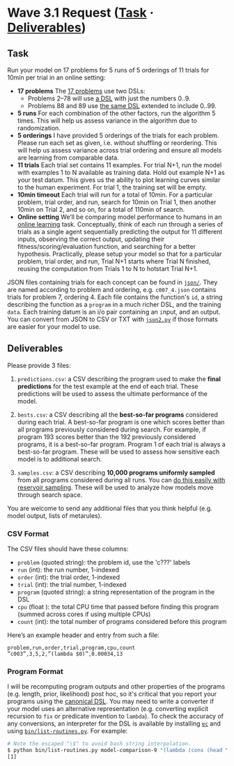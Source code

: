 # Wave 3.1 Request ([Task](#task) &middot; [Deliverables](#deliverables))

## Task
Run your model on 17 problems for 5 runs of 5 orderings of 11 trials for 10min per trial in an online setting:

- **17 problems** The [17 problems](./problems.md) use two DSLs:
  - Problems 2&ndash;78 will use [a DSL](./dsl.md) with just the numbers 0..9.
  - Problems 88 and 89 use [the same DSL](./dsl.md) extended to include 0..99.
- **5 runs** For each combination of the other factors, run the algorithm 5 times. This will help us assess variance in the algorithm due to randomization.
- **5 orderings** I have provided 5 orderings of the trials for each problem. Please run each set as given, i.e. without shuffling or reordering. This will help us assess variance across trial ordering and ensure all models are learning from comparable data.
- **11 trials** Each trial set contains 11 examples. For trial N+1, run the model with examples 1 to N available as training data. Hold out example N+1 as your test datum. This gives us the ability to plot learning curves similar to the human experiment. For trial 1, the training set will be empty.
- **10min timeout** Each trial will run for a total of 10min. For a particular problem, trial order, and run, search for 10min on Trial 1, then another 10min on Trial 2, and so on, for a total of 110min of search.
- **Online setting** We’ll be comparing model performance to humans in an [online learning](https://en.wikipedia.org/wiki/Online_machine_learning) task. Conceptually, think of each run through a series of trials as a single agent sequentially predicting the output for 11 different inputs, observing the correct output, updating their fitness/scoring/evaluation function, and searching for a better hypothesis. Practically, please setup your model so that for a particular problem, trial order, and run, Trial N+1 starts where Trial N finished, reusing the computation from Trials 1 to N to hotstart Trial N+1.

JSON files containing trials for each concept can be found in [`json/`](./json). They are named according to problem and ordering, e.g. `c007_4.json` contains trials for problem 7, ordering 4. Each file contains the function's `id`, a string describing the function as a `program` in a much richer DSL, and the training `data`. Each training datum is an i/o pair containing an `i`nput, and an `o`utput. You can convert from JSON to CSV or TXT with [`json2.py`](../../src/json2.py) if those formats are easier for your model to use.

## Deliverables

Please provide 3 files:

1. `predictions.csv`: a CSV describing the program used to make the **final predictions** for the test example at the end of each trial. These predictions will be used to assess the ultimate performance of the model.

2. `bests.csv`: a CSV describing all the **best-so-far programs** considered during each trial. A best-so-far program is one which scores better than all programs previously considered during search. For example, if program 193 scores better than the 192 previously considered programs, it is a best-so-far program. Program 1 of each trial is always a best-so-far program. These will be used to assess how sensitive each model is to additional search.

3. `samples.csv`: a CSV describing **10,000 programs uniformly sampled** from all programs considered during all runs. You can [do this easily with reservoir sampling](https://en.wikipedia.org/wiki/Reservoir_sampling#With_random_sort). These will be used to analyze how models move through search space.

You are welcome to send any additional files that you think helpful (e.g. model output, lists of metarules).

### CSV Format

The CSV files should have these columns:
- `problem` (quoted string): the problem id, use the 'c???' labels
- `run` (int): the run number, 1-indexed
- `order` (int): the trial order, 1-indexed
- `trial` (int): the trial number, 1-indexed
- `program` (quoted string): a string representation of the program in the DSL
- `cpu` (float ): the total CPU time that passed before finding this program (summed across cores if using multiple CPUs)
- `count` (int): the total number of programs considered before this program

Here’s an example header and entry from such a file:
```csv
problem,run,order,trial,program,cpu,count
”c003”,3,5,2,”(lambda $0)”,0.00034,13
```

### Program Format

I will be recomputing program outputs and other properties of the programs (e.g. length, prior, likelihood) post hoc, so it's critical that you report your programs using the [canonical DSL](./dsl.md). You may need to write a converter if your model uses an alternative representation (e.g. converting explicit recursion to `fix` or predicate invention to `lambda`). To check the accuracy of any conversions, an interpreter for the DSL is available by installing [`ec`](https://github.com/joshrule/ec) and using [`bin/list-routines.py`](https://github.com/joshrule/ec/blob/master/bin/list-routines.py). For example:

```bash
# Note the escaped "\$" to avoid bash string interpolation.
$ python bin/list-routines.py model-comparison-9 "(lambda (cons (head \$0) empty))" "[1,2,3,4]"
[1]
```
